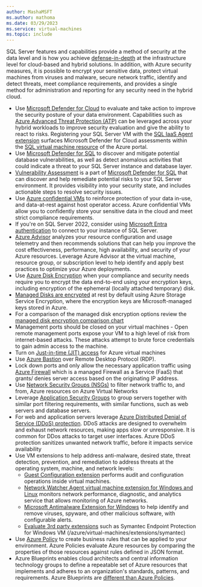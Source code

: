 ```yaml
---
author: MashaMSFT
ms.author: mathoma
ms.date: 03/29/2023
ms.service: virtual-machines
ms.topic: include
---
```

SQL Server features and capabilities provide a method of security at the data level and is how you achieve [defense-in-depth](https://azure.microsoft.com/resources/videos/defense-in-depth-security-in-azure/) at the infrastructure level for cloud-based and hybrid solutions. In addition, with Azure security measures, it is possible to encrypt your sensitive data, protect virtual machines from viruses and malware, secure network traffic, identify and detect threats, meet compliance requirements, and provides a single method for administration and reporting for any security need in the hybrid cloud.

- Use [Microsoft Defender for Cloud](/azure/defender-for-cloud/defender-for-cloud-introduction) to evaluate and take action to improve the security posture of your data environment. Capabilities such as [Azure Advanced Threat Protection (ATP)](../database/threat-detection-overview.md) can be leveraged across your hybrid workloads to improve security evaluation and give the ability to react to risks. Registering your SQL Server VM with the [SQL IaaS Agent extension](../virtual-machines/windows/sql-agent-extension-manually-register-single-vm.md) surfaces Microsoft Defender for Cloud assessments within the [SQL virtual machine resource](../virtual-machines/windows/manage-sql-vm-portal.md) of the Azure portal.
- Use [Microsoft Defender for SQL](/azure/defender-for-cloud/defender-for-sql-introduction) to discover and mitigate potential database vulnerabilities, as well as detect anomalous activities that could indicate a threat to your SQL Server instance and database layer.
- [Vulnerability Assessment](/azure/defender-for-cloud/sql-azure-vulnerability-assessment-overview) is a part of [Microsoft Defender for SQL](/azure/defender-for-cloud/defender-for-sql-introduction) that can discover and help remediate potential risks to your SQL Server environment. It provides visibility into your security state, and includes actionable steps to resolve security issues.
- Use [Azure confidential VMs](../virtual-machines/windows/security-considerations-best-practices.md#confidential-vms) to reinforce protection of your data in-use, and data-at-rest against host operator access. Azure confidential VMs allow you to confidently store your sensitive data in the cloud and meet strict compliance requirements.
- If you're on SQL Server 2022, consider using [Microsoft Entra authentication](../virtual-machines/windows/configure-azure-ad-authentication-for-sql-vm.md) to connect to your instance of SQL Server.
- [Azure Advisor](/azure/advisor/advisor-security-recommendations) analyzes your resource configuration and usage telemetry and then recommends solutions that can help you improve the cost effectiveness, performance, high availability, and security of your Azure resources. Leverage Azure Advisor at the virtual machine, resource group, or subscription level to help identify and apply best practices to optimize your Azure deployments.
- Use [Azure Disk Encryption](/azure/virtual-machines/windows/disk-encryption-windows) when your compliance and security needs require you to encrypt the data end-to-end using your encryption keys, including encryption of the ephemeral (locally attached temporary) disk.
- [Managed Disks are encrypted](/azure/virtual-machines/disk-encryption) at rest by default using Azure Storage Service Encryption, where the encryption keys are Microsoft-managed keys stored in Azure.
- For a comparison of the managed disk encryption options review the [managed disk encryption comparison chart](/azure/virtual-machines/disk-encryption-overview#comparison)
- Management ports should be closed on your virtual machines - Open remote management ports expose your VM to a high level of risk from internet-based attacks. These attacks attempt to brute force credentials to gain admin access to the machine.
- Turn on [Just-in-time (JIT) access](/azure/defender-for-cloud/just-in-time-access-usage) for Azure virtual machines
- Use [Azure Bastion](/azure/bastion/bastion-overview) over Remote Desktop Protocol (RDP).
- Lock down ports and only allow the necessary application traffic using [Azure Firewall](/azure/firewall/features) which is a managed Firewall as a Service (FaaS) that grants/ denies server access based on the originating IP address.
- Use [Network Security Groups (NSGs)](/azure/virtual-network/network-security-groups-overview) to filter network traffic to, and from, Azure resources on Azure Virtual Networks
- Leverage [Application Security Groups](/azure/virtual-network/application-security-groups) to group servers together with similar port filtering requirements, with similar functions, such as web servers and database servers.
- For web and application servers leverage [Azure Distributed Denial of Service (DDoS) protection](/azure/ddos-protection/ddos-protection-overview). DDoS attacks are designed to overwhelm and exhaust network resources, making apps slow or unresponsive. It is common for DDos attacks to target user interfaces. Azure DDoS protection sanitizes unwanted network traffic, before it impacts service availability
- Use VM extensions to help address anti-malware, desired state, threat detection, prevention, and remediation to address threats at the operating system, machine, and network levels:
  - [Guest Configuration extension](/azure/virtual-machines/extensions/guest-configuration) performs audit and configuration operations inside virtual machines.
  - [Network Watcher Agent virtual machine extension for Windows and Linux](/azure/virtual-machines/extensions/network-watcher-windows) monitors network performance, diagnostic, and analytics service that allows monitoring of Azure networks.
  - [Microsoft Antimalware Extension for Windows](/azure/virtual-machines/extensions/iaas-antimalware-windows) to help identify and remove viruses, spyware, and other malicious software, with configurable alerts.
  - [Evaluate 3rd party extensions](/azure/virtual-machines/extensions/overview) such as Symantec Endpoint Protection for Windows VM (/azure/virtual-machines/extensions/symantec)
- Use [Azure Policy](/azure/governance/policy/overview) to create business rules that can be applied to your environment. Azure Policies evaluate Azure resources by comparing the properties of those resources against rules defined in JSON format.
- Azure Blueprints enables cloud architects and central information technology groups to define a repeatable set of Azure resources that implements and adheres to an organization's standards, patterns, and requirements. Azure Blueprints are [different than Azure Policies](/azure/governance/blueprints/overview#how-its-different-from-azure-policy).

